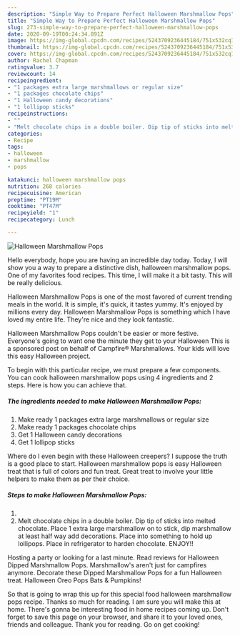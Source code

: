 ```yaml
---
description: "Simple Way to Prepare Perfect Halloween Marshmallow Pops"
title: "Simple Way to Prepare Perfect Halloween Marshmallow Pops"
slug: 273-simple-way-to-prepare-perfect-halloween-marshmallow-pops
date: 2020-09-19T00:24:34.891Z
image: https://img-global.cpcdn.com/recipes/5243709236445184/751x532cq70/halloween-marshmallow-pops-recipe-main-photo.jpg
thumbnail: https://img-global.cpcdn.com/recipes/5243709236445184/751x532cq70/halloween-marshmallow-pops-recipe-main-photo.jpg
cover: https://img-global.cpcdn.com/recipes/5243709236445184/751x532cq70/halloween-marshmallow-pops-recipe-main-photo.jpg
author: Rachel Chapman
ratingvalue: 3.7
reviewcount: 14
recipeingredient:
- "1 packages extra large marshmallows or regular size"
- "1 packages chocolate chips"
- "1 Halloween candy decorations"
- "1 lollipop sticks"
recipeinstructions:
- ""
- "Melt chocolate chips in a double boiler. Dip tip of sticks into melted chocolate. Place 1 extra large marshmallow on to stick, dip marshmallow at least half way add decorations. Place into something to hold up lollipops. Place in refrigerator to harden chocolate. ENJOY!!"
categories:
- Recipe
tags:
- halloween
- marshmallow
- pops

katakunci: halloween marshmallow pops 
nutrition: 268 calories
recipecuisine: American
preptime: "PT19M"
cooktime: "PT47M"
recipeyield: "1"
recipecategory: Lunch

---
```



![Halloween Marshmallow Pops](https://img-global.cpcdn.com/recipes/5243709236445184/751x532cq70/halloween-marshmallow-pops-recipe-main-photo.jpg)

Hello everybody, hope you are having an incredible day today. Today, I will show you a way to prepare a distinctive dish, halloween marshmallow pops. One of my favorites food recipes. This time, I will make it a bit tasty. This will be really delicious.

Halloween Marshmallow Pops is one of the most favored of current trending meals in the world. It is simple, it's quick, it tastes yummy. It's enjoyed by millions every day. Halloween Marshmallow Pops is something which I have loved my entire life. They're nice and they look fantastic.

Halloween Marshmallow Pops couldn&#39;t be easier or more festive. Everyone&#39;s going to want one the minute they get to your Halloween This is a sponsored post on behalf of Campfire® Marshmallows. Your kids will love this easy Halloween project.


To begin with this particular recipe, we must prepare a few components. You can cook halloween marshmallow pops using 4 ingredients and 2 steps. Here is how you can achieve that.

<!--inarticleads1-->

##### The ingredients needed to make Halloween Marshmallow Pops:

1. Make ready 1 packages extra large marshmallows or regular size
1. Make ready 1 packages chocolate chips
1. Get 1 Halloween candy decorations
1. Get 1 lollipop sticks


Where do I even begin with these Halloween creepers? I suppose the truth is a good place to start. Halloween marshmallow pops is easy Halloween treat that is full of colors and fun treat. Great treat to involve your little helpers to make them as per their choice. 

<!--inarticleads2-->

##### Steps to make Halloween Marshmallow Pops:

1. 
1. Melt chocolate chips in a double boiler. Dip tip of sticks into melted chocolate. Place 1 extra large marshmallow on to stick, dip marshmallow at least half way add decorations. Place into something to hold up lollipops. Place in refrigerator to harden chocolate. ENJOY!!


Hosting a party or looking for a last minute. Read reviews for Halloween Dipped Marshmallow Pops. Marshmallow&#39;s aren&#39;t just for campfires anymore. Decorate these Dipped Marshmallow Pops for a fun Halloween treat. Halloween Oreo Pops Bats &amp; Pumpkins! 

So that is going to wrap this up for this special food halloween marshmallow pops recipe. Thanks so much for reading. I am sure you will make this at home. There's gonna be interesting food in home recipes coming up. Don't forget to save this page on your browser, and share it to your loved ones, friends and colleague. Thank you for reading. Go on get cooking!
